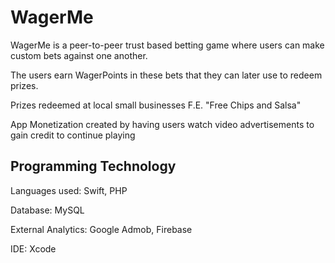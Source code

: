 # WagerMe

WagerMe is a peer-to-peer trust based betting game where users can make custom bets against one another. 

The users earn WagerPoints in these bets that they can later use to redeem prizes.

Prizes redeemed at local small businesses F.E. "Free Chips and Salsa"

App Monetization created by having users watch video advertisements to gain credit to continue playing

## Programming Technology

Languages used: Swift, PHP

Database: MySQL

External Analytics: Google Admob, Firebase

IDE: Xcode
